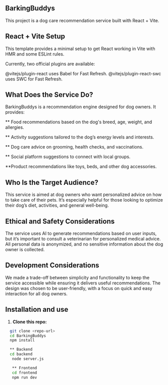 ## BarkingBuddys
This project is a dog care recommendation service built with React + Vite.

## React + Vite Setup
This template provides a minimal setup to get React working in Vite with HMR and some ESLint rules.

Currently, two official plugins are available:

@vitejs/plugin-react uses Babel for Fast Refresh.
@vitejs/plugin-react-swc uses SWC for Fast Refresh.

## What Does the Service Do?
BarkingBuddys is a recommendation engine designed for dog owners. It provides:

** Food recommendations based on the dog's breed, age, weight, and allergies.

** Activity suggestions tailored to the dog’s energy levels and interests.

** Dog care advice on grooming, health checks, and vaccinations.

** Social platform suggestions to connect with local groups.

**Product recommendations like toys, beds, and other dog accessories.

## Who Is the Target Audience?
This service is aimed at dog owners who want personalized advice on how to take care of their pets. It’s especially helpful for those looking to optimize their dog’s diet, activities, and general well-being.

## Ethical and Safety Considerations
The service uses AI to generate recommendations based on user inputs, but it’s important to consult a veterinarian for personalized medical advice.
All personal data is anonymized, and no sensitive information about the dog owner is collected.

## Development Considerations
We made a trade-off between simplicity and functionality to keep the service accessible while ensuring it delivers useful recommendations.
The design was chosen to be user-friendly, with a focus on quick and easy interaction for all dog owners.

## Installation and use
1. **Clone this repo:**
 ```bash
   git clone <repo-url>
   cd BarkingBuddys
   npm install

   ** Backend 
   cd backend
    node server.js

    ** Frontend
    cd frontend
    npm run dev

